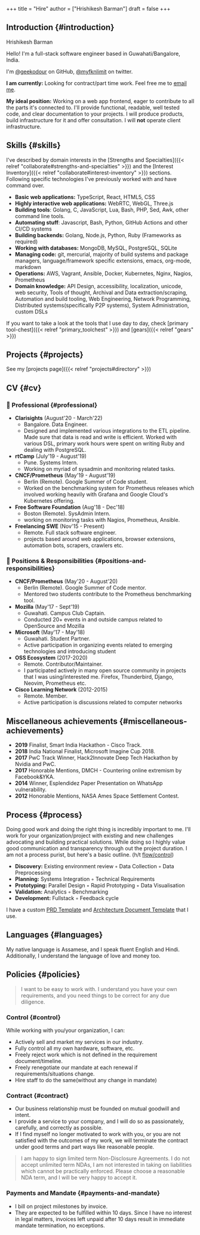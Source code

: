 +++
title = "Hire"
author = ["Hrishikesh Barman"]
draft = false
+++

## Introduction {#introduction}

Hrishikesh Barman

Hello! I'm a full-stack software engineer based in Guwahati/Bangalore, India.

I'm [@geekodour](https://github.com/geekodour) on GitHub, [@myfknlimit](https://twitter.com/myfknlimit) on twitter.

**I am currently:** Looking for contract/part time work. Feel free me to [email me](mailto:hrishikeshbman@gmail).

**My ideal position:** Working on a web app frontend, eager to contribute to all the parts it's connected to. I'll provide functional, readable, well tested code, and clear documentation to your projects. I will produce products, build infrastructure for it and offer consultation. I will **not** operate client infrastructure.


## Skills {#skills}

I've described by domain interests in the [Strengths and Specialties]({{< relref "collaborate#strengths-and-specialties" >}}) and the [Interest Inventory]({{< relref "collaborate#interest-inventory" >}}) sections. Following specific technologies I've previously worked with and have command over.

-   **Basic web applications:** TypeScript, React, HTML5, CSS
-   **Highly interactive web applications:** WebRTC, WebGL, Three.js
-   **Building tools**: Golang, C, JavaScript, Lua, Bash, PHP, Sed, Awk, other command line tools.
-   **Automating stuff**: Javascript, Bash, Python, GitHub Actions and other CI/CD systems
-   **Building backends:** Golang, Node.js, Python, Ruby (Frameworks as required)
-   **Working with databases:** MongoDB, MySQL, PostgreSQL, SQLite
-   **Managing code:** git, mercurial, majority of build systems and package managers, language/framework specific extensions, emacs, org-mode, markdown
-   **Operations:** AWS, Vagrant, Ansible, Docker, Kubernetes, Nginx, Nagios, Prometheus
-   **Domain knowledge:** API Design, accessibility, localization, unicode, web security, Tools of thought, Archival and Data extraction/scraping, Automation and build tooling, Web Engineering, Network Programming, Distributed systems(specifically P2P systems), System Administration, custom DSLs

If you want to take a look at the tools that I use day to day, check [primary tool-chest]({{< relref "primary_toolchest" >}}) and [gears]({{< relref "gears" >}})


## Projects {#projects}

See my [projects page]({{< relref "projects#directory" >}})


## CV {#cv}


### 💼 Professional {#professional}

-   **Clarisights** (August'20 - March'22)
    -   Bangalore. Data Engineer.
    -   Designed and implemented various integrations to the ETL pipeline. Made sure that data is read and write is efficient. Worked with various DSL, primary work hours were spent on writing Ruby and dealing with PostgreSQL.
-   **rtCamp** (July'19 - August'19)
    -   Pune. Systems Intern.
    -   Working on myriad of sysadmin and monitoring related tasks.
-   **CNCF/Prometheus** (May'19 - August'19)
    -   Berlin (Remote). Google Summer of Code student.
    -   Worked on the benchmarking system for Prometheus releases which involved working heavily with Grafana and Google Cloud's Kubernetes offering.
-   **Free Software Foundation** (Aug'18 - Dec'18)
    -   Boston (Remote). SysAdmin Intern.
    -   working on monitoring tasks with Nagios, Prometheus, Ansible.
-   **Freelancing SWE** (Nov'15 - Present)
    -   Remote. Full stack software engineer.
    -   projects based around web applications, browser extensions, automation bots, scrapers, crawlers etc.


### 🏃 Positions &amp; Responsibilities {#positions-and-responsibilities}

-   **CNCF/Prometheus** (May'20 - August'20)
    -   Berlin (Remote). Google Summer of Code mentor.
    -   Mentored two students contribute to the Prometheus benchmarking tool.
-   **Mozilla** (May'17 - Sept'19)
    -   Guwahati. Campus Club Captain.
    -   Conducted 20+ events in and outside campus related to OpenSource and Mozilla
-   **Microsoft** (May'17 - May'18)
    -   Guwahati. Student Partner.
    -   Active participation in organizing events related to emerging technologies and introducing student
-   **OSS Ecosystem** (2017-2020)
    -   Remote. Contributor/Maintainer.
    -   I participated actively in many open source community in projects that I was using/interested me. Firefox, Thunderbird, Django, Neovim, Prometheus etc.
-   **Cisco Learning Network** (2012-2015)
    -   Remote. Member.
    -   Active participation is discussions related to computer networks


## Miscellaneous achievements {#miscellaneous-achievements}

-   **2019** Finalist, Smart India Hackathon - Cisco Track.
-   **2018** India National Finalist, Microsoft Imagine Cup 2018.
-   **2017** PwC Track Winner, Hack2Innovate Deep Tech Hackathon by Nvidia and PwC.
-   **2017** Honorable Mentions, DMCH - Countering online extremism by Facebook&amp;YKA.
-   **2014** Winner, Esplendidez Paper Presentation on WhatsApp vulnerability.
-   **2012** Honorable Mentions, NASA Ames Space Settlement Contest.


## Process {#process}

Doing good work and doing the right thing is incredibly important to me. I'll work for your organization/project with existing and new challenges advocating and building practical solutions. While doing so I highly value good communication and transparency through out the project duration.
I am not a process purist, but here's a basic outline. (h/t [flow/control](https://flow-control.io/))

-   **Discovery:** Existing environment review ◦ Data Collection ◦ Data Preprocessing
-   **Planning:** Systems Integration ◦ Technical Requirements
-   **Prototyping:** Parallel Design ◦ Rapid Prototyping ◦ Data Visualisation
-   **Validation:** Analytics ◦ Benchmarking
-   **Development:** Fullstack ◦ Feedback cycle

I have a custom [PRD Template](https://blog.geekodour.org/posts/prd-template/) and [Architecture Document Template](https://blog.geekodour.org/posts/arch-template/) that I use.


## Languages {#languages}

My native language is Assamese, and I speak fluent English and Hindi. Additionally, I understand the language of love and money too.


## Policies {#policies}

<div class="book-hint info small-text">

> I want to be easy to work with. I understand you have your own requirements, and you need things to be correct for any due diligence.
</div>


### Control {#control}

While working with you/your organization, I can:

-   Actively sell and market my services in our industry.
-   Fully control all my own hardware, software, etc.
-   Freely reject work which is not defined in the requirement document/timeline.
-   Freely renegotiate our mandate at each renewal if requirements/situations change.
-   Hire staff to do the same(without any change in mandate)


### Contract {#contract}

-   Our business relationship must be founded on mutual goodwill and intent.
-   I provide a service to your company, and I will do so as passionately, carefully, and correctly as possible.
-   If I find myself no longer motivated to work with you, or you are not satisfied with the outcomes of my work, we will terminate the contract under good terms and part ways like reasonable people.

<div class="book-hint info small-text">

> I am happy to sign limited term Non-Disclosure Agreements. I do not accept unlimited term NDAs, I am not interested in taking on liabilities which cannot be practically enforced. Please choose a reasonable NDA term, and I will be very happy to accept it.
</div>


### Payments and Mandate {#payments-and-mandate}

-   I bill on project milestones by invoice.
-   They are expected to be fulfilled within 10 days. Since I have no interest in legal matters, invoices left unpaid after 10 days result in immediate mandate termination, no exceptions.
